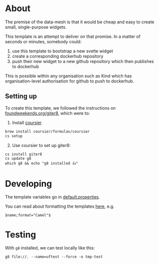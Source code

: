# About

The premise of the data-mesh is that it would be cheap and easy to create small, single-purpose widgets.

This template is an attempt to deliver on that promise. In a matter of seconds or minutes, somebody could:

1) use this template to bootstrap a new svelte widget
2) create a corresponding dockerhub repository
2) push their new widget to a new github repository which then publishes to dockerhub

This is possible within any organisation such as Kind which has organisation-level authorisation for github to push to dockerhub.

## Setting up
To create this template, we followed the instructions on [foundweekends.org/giter8](https://www.foundweekends.org/giter8/setup.html), which were to:

1. Install [coursier](https://get-coursier.io/docs/cli-installation#macos-brew-based-installation)
```bash
brew install coursier/formulas/coursier
cs setup
```

2. Use coursier to set up giter8:
 ```base
cs install giter8 
cs update g8
which g8 && echo "g8 installed 👍"
```

# Developing

The template variables go in [default.properties](./src/main/g8/default.properties).

You can read about formatting the templates [here](https://www.foundweekends.org/giter8/formatting.html), e.g. 

```
$name;format="Camel"$
```

# Testing

With `g8` installed, we can test locally like this:
```
g8 file://. --name=uftest --force -o tmp-test
```